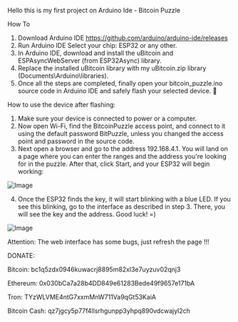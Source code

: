 Hello this is my first project on Arduino Ide - Bitcoin Puzzle

How To

1. Download Arduino IDE https://github.com/arduino/arduino-ide/releases
2. Run Arduino IDE Select your chip: ESP32 or any other.
3. In Arduino IDE, download and install the uBitcoin and ESPAsyncWebServer (from ESP32Async) library.
4. Replace the installed uBitcoin library with my uBitcoin.zip library (Documents\Arduino\libraries).
5. Once all the steps are completed, finally open your bitcoin_puzzle.ino source code in Arduino IDE and safely flash your selected device. 🚀

How to use the device after flashing:

1. Make sure your device is connected to power or a computer.
2. Now open Wi-Fi, find the BitcoinPuzzle access point, and connect to it using the default password BitPuzzle, unless you changed the access point and password in the source code.
3. Next open a browser and go to the address 192.168.4.1. You will land on a page where you can enter the ranges and the address you're looking for in the puzzle. After that, click Start, and your ESP32 will begin working:

![Image](https://github.com/user-attachments/assets/9786de5a-ccdd-4d9a-8044-58a96964674c)

4. Once the ESP32 finds the key, it will start blinking with a blue LED. If you see this blinking, go to the interface as described in step 3. There, you will see the key and the address. Good luck! =)

![Image](https://github.com/user-attachments/assets/c5c9e8a0-57bc-4f16-b23a-047c05ccde31)

Attention: The web interface has some bugs, just refresh the page !!!


DONATE:

Bitcoin:
bc1q5zdx0946kuwacrj8895m82xl3e7uyzuv02qnj3

Ethereum:
0x030bCa7a28b4DD849e61283Bede49f9657e171bA

Tron:
TYzWLVME4ntG7xxmMnW711Va9qGt53KaiA

Bitcoin Cash:
qz7jgcy5p77f4llsrhgunpp3yhpq890vdcwajyl2ch
